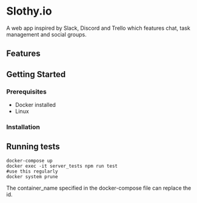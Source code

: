 # Slothy.io

A web app inspired by Slack, Discord and Trello which features chat, task management and social groups.

## Features

## Getting Started

### Prerequisites

* Docker installed
* Linux

### Installation



## Running tests

```
docker-compose up
docker exec -it server_tests npm run test
#use this regularly
docker system prune
```

The container_name specified in the docker-compose file can replace the id.
